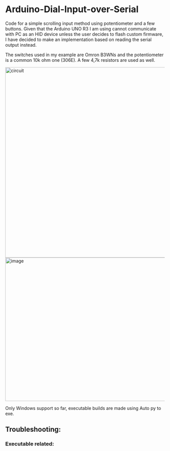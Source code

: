 # Arduino-Dial-Input-over-Serial
Code for a simple scrolling input method using potentiometer and a few buttons. Given that the Arduino UNO R3 I am using cannot communicate with PC as an HID device unless the user decides to flash custom firmware, I have decided to make an implementation based on reading the serial output instead.

The switches used in my example are Omron B3WNs and the potentiometer is a common 10k ohm one (306E). A few 4,7k resistors are used as well.

<img width="1272" height="601" alt="circuit" src="https://github.com/user-attachments/assets/03855a34-4778-40aa-a04d-c2036dd9fc1b" />

<img width="696" height="453" alt="image" src="https://github.com/user-attachments/assets/3c154c02-0140-45f7-8d87-53a98468e5f9" />

Only Windows support so far, executable builds are made using Auto py to exe.

## Troubleshooting:
### Executable related:

